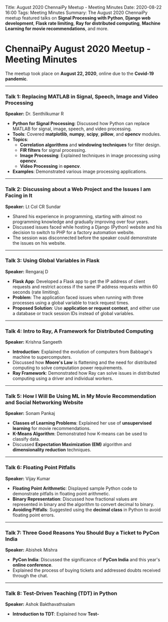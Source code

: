 Title: August 2020 ChennaiPy Meetup - Meeting Minutes
Date: 2020-08-22 16:00
Tags: Meeting Minutes
Summary: The August 2020 ChennaiPy meetup featured talks on **Signal Processing with Python**, **Django web development**, **Flask rate limiting**, **Ray for distributed computing**, **Machine Learning for movie recommendations**, and more.

# ChennaiPy August 2020 Meetup - Meeting Minutes

The meetup took place on **August 22, 2020**, online due to the **Covid-19 pandemic**.

---

### Talk 1: Replacing MATLAB in Signal, Speech, Image and Video Processing
**Speaker:** Dr. Senthilkumar R

- **Python for Signal Processing**: Discussed how Python can replace MATLAB for signal, image, speech, and video processing.
- **Tools**: Covered **matplotlib**, **numpy**, **scipy**, **pillow**, and **opencv** modules.
- **Topics**: 
  - **Correlation algorithms** and **windowing techniques** for filter design.
  - **FIR filters** for signal processing.
  - **Image Processing**: Explained techniques in image processing using **opencv**.
  - **Video Processing** in **opencv**.
- **Examples**: Demonstrated various image processing applications.

---

### Talk 2: Discussing about a Web Project and the Issues I am Facing in It
**Speaker:** Lt Col CR Sundar

- Shared his experience in programming, starting with almost no programming knowledge and gradually improving over four years.
- Discussed issues faced while hosting a Django (Python) website and his decision to switch to PHP for a factory automation website.
- The session was disconnected before the speaker could demonstrate the issues on his website.

---

### Talk 3: Using Global Variables in Flask
**Speaker:** Rengaraj D

- **Flask App**: Developed a Flask app to get the IP address of client requests and restrict access if the same IP address requests within 60 seconds (rate limiting).
- **Problem**: The application faced issues when running with three processes using a global variable to track request times.
- **Proposed Solution**: Use **application or request context**, and either use a database or track session IDs instead of global variables.

---

### Talk 4: Intro to Ray, A Framework for Distributed Computing
**Speaker:** Krishna Sangeeth

- **Introduction**: Explained the evolution of computers from Babbage's machine to supercomputers.
- Discussed how **Moore's Law** is flattening and the need for distributed computing to solve computation power requirements.
- **Ray Framework**: Demonstrated how Ray can solve issues in distributed computing using a driver and individual workers.

---

### Talk 5: How I Will Be Using ML in My Movie Recommendation and Social Networking Website
**Speaker:** Sonam Pankaj

- **Classes of Learning Problems**: Explained her use of **unsupervised learning** for movie recommendations.
- **K-Means Algorithm**: Demonstrated how K-means can be used to classify data.
- Discussed **Expectation Maximization (EM)** algorithm and **dimensionality reduction** techniques.

---

### Talk 6: Floating Point Pitfalls
**Speaker:** Vijay Kumar

- **Floating Point Arithmetic**: Displayed sample Python code to demonstrate pitfalls in floating point arithmetic.
- **Binary Representation**: Discussed how fractional values are represented in binary and the algorithm to convert decimal to binary.
- **Avoiding Pitfalls**: Suggested using the **decimal class** in Python to avoid floating point errors.

---

### Talk 7: Three Good Reasons You Should Buy a Ticket to PyCon India
**Speaker:** Abishek Mishra

- **PyCon India**: Discussed the significance of **PyCon India** and this year's **online conference**.
- Explained the process of buying tickets and addressed doubts received through the chat.

---

### Talk 8: Test-Driven Teaching (TDT) in Python
**Speaker:** Ashok Bakthavathsalam

- **Introduction to TDT**: Explained how **Test-**
